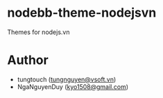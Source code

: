 # nodebb-theme-nodejsvn
Themes for nodejs.vn

# Author
- tungtouch (tungnguyen@vsoft.vn)
- NgaNguyenDuy (kyo1508@gmail.com)
